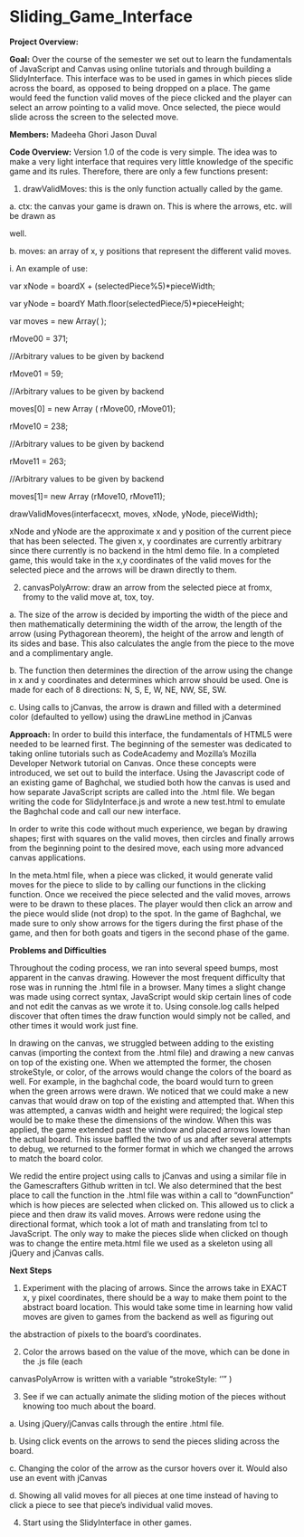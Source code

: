 Sliding\_Game\_Interface
========================

**Project Overview:**

**Goal:** Over the course of the semester we set out to learn the fundamentals of JavaScript and Canvas using online tutorials and through building a SlidyInterface. This interface was to be used in games in which pieces slide across the board, as opposed to being dropped on a place. The game would feed the function valid moves of the piece clicked and the player can select an arrow pointing to a valid move. Once selected, the piece would slide across the screen to the selected move.

**Members:** Madeeha Ghori Jason Duval

**Code Overview:** Version 1.0 of the code is very simple. The idea was to make a very light interface that requires very little knowledge of the specific game and its rules. Therefore, there are only a few functions present:

  
1) drawValidMoves: this is the only function actually called by the game.

  
a. ctx: the canvas your game is drawn on. This is where the arrows, etc. will be drawn as

well.

  
  
b. moves: an array of x, y positions that represent the different valid moves.

  
i. An example of use:

var xNode = boardX + (selectedPiece%5)\*pieceWidth;

var yNode = boardY Math.floor(selectedPiece/5)\*pieceHeight;

var moves = new Array( );

rMove00 = 371;

//Arbitrary values to be given by backend

rMove01 = 59;

//Arbitrary values to be given by backend

moves\[0\] = new Array ( rMove00, rMove01);

rMove10 = 238;

//Arbitrary values to be given by backend

rMove11 = 263;

//Arbitrary values to be given by backend

moves\[1\]= new Array (rMove10, rMove11);

drawValidMoves(interfacecxt, moves, xNode, yNode, pieceWidth);

xNode and yNode are the approximate x and y position of the current piece that has been selected. The given x, y coordinates are currently arbitrary since there currently is no backend in the html demo file. In a completed game, this would take in the x,y coordinates of the valid moves for the selected piece and the arrows will be drawn directly to them.

2) canvasPolyArrow: draw an arrow from the selected piece at fromx, fromy to the valid move at, tox, toy.

  
a. The size of the arrow is decided by importing the width of the piece and then mathematically determining the width of the arrow, the length of the arrow (using Pythagorean theorem), the height of the arrow and length of its sides and base. This also calculates the angle from the piece to the move and a complimentary angle.

<!-- -->

  
  
b. The function then determines the direction of the arrow using the change in x and y coordinates and determines which arrow should be used. One is made for each of 8 directions: N, S, E, W, NE, NW, SE, SW.

c. Using calls to jCanvas, the arrow is drawn and filled with a determined color (defaulted to yellow) using the drawLine method in jCanvas

**Approach:** In order to build this interface, the fundamentals of HTML5 were needed to be learned first. The beginning of the semester was dedicated to taking online tutorials such as CodeAcademy and Mozilla’s Mozilla Developer Network tutorial on Canvas. Once these concepts were introduced, we set out to build the interface. Using the Javascript code of an existing game of Baghchal, we studied both how the canvas is used and how separate JavaScript scripts are called into the .html file. We began writing the code for SlidyInterface.js and wrote a new test.html to emulate the Baghchal code and call our new interface.

In order to write this code without much experience, we began by drawing shapes; first with squares on the valid moves, then circles and finally arrows from the beginning point to the desired move, each using more advanced canvas applications.

In the meta.html file, when a piece was clicked, it would generate valid moves for the piece to slide to by calling our functions in the clicking function. Once we received the piece selected and the valid moves, arrows were to be drawn to these places. The player would then click an arrow and the piece would slide (not drop) to the spot. In the game of Baghchal, we made sure to only show arrows for the tigers during the first phase of the game, and then for both goats and tigers in the second phase of the game.

**Problems and Difficulties**

Throughout the coding process, we ran into several speed bumps, most apparent in the canvas drawing. However the most frequent difficulty that rose was in running the .html file in a browser. Many times a slight change was made using correct syntax, JavaScript would skip certain lines of code and not edit the canvas as we wrote it to. Using console.log calls helped discover that often times the draw function would simply not be called, and other times it would work just fine.

In drawing on the canvas, we struggled between adding to the existing canvas (importing the context from the .html file) and drawing a new canvas on top of the existing one. When we attempted the former, the chosen strokeStyle, or color, of the arrows would change the colors of the board as well. For example, in the baghchal code, the board would turn to green when the green arrows were drawn. We noticed that we could make a new canvas that would draw on top of the existing and attempted that. When this was attempted, a canvas width and height were required; the logical step would be to make these the dimensions of the window. When this was applied, the game extended past the window and placed arrows lower than the actual board. This issue baffled the two of us and after several attempts to debug, we returned to the former format in which we changed the arrows to match the board color.

We redid the entire project using calls to jCanvas and using a similar file in the Gamescrafters Github written in tcl. We also determined that the best place to call the function in the .html file was within a call to “downFunction” which is how pieces are selected when clicked on. This allowed us to click a piece and then draw its valid moves. Arrows were redone using the directional format, which took a lot of math and translating from tcl to JavaScript. The only way to make the pieces slide when clicked on though was to change the entire meta.html file we used as a skeleton using all jQuery and jCanvas calls.

**Next Steps**

  
1. Experiment with the placing of arrows. Since the arrows take in EXACT x, y pixel coordinates, there should be a way to make them point to the abstract board location. This would take some time in learning how valid moves are given to games from the backend as well as figuring out

the abstraction of pixels to the board’s coordinates.

  
2. Color the arrows based on the value of the move, which can be done in the .js file (each

canvasPolyArrow is written with a variable “strokeStyle: ‘<color>’” )

  
3. See if we can actually animate the sliding motion of the pieces without knowing too much about the board.

  
a. Using jQuery/jCanvas calls through the entire .html file.

b. Using click events on the arrows to send the pieces sliding across the board.

c. Changing the color of the arrow as the cursor hovers over it. Would also use an event with jCanvas

d. Showing all valid moves for all pieces at one time instead of having to click a piece to see that piece’s individual valid moves.

4. Start using the SlidyInterface in other games.


